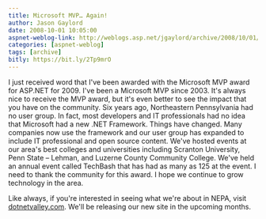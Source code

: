 ```yaml
---
title: Microsoft MVP… Again!
author: Jason Gaylord
date: 2008-10-01 10:05:00
aspnet-weblog-link: http://weblogs.asp.net/jgaylord/archive/2008/10/01/microsoft-mvp-again.aspx
categories: [aspnet-weblog]
tags: [archive]
bitly: https://bit.ly/2Tp9mrO
---
```


I just received word that I've been awarded with the Microsoft MVP award for ASP.NET for 2009. I've been a Microsoft MVP since 2003. It's always nice to receive the MVP award, but it's even better to see the impact that you have on the community. Six years ago, Northeastern Pennsylvania had no user group. In fact, most developers and IT professionals had no idea that Microsoft had a new .NET Framework. Things have changed. Many companies now use the framework and our user group has expanded to include IT professional and open source content. We've hosted events at our area's best colleges and universities including Scranton University, Penn State – Lehman, and Luzerne County Community College. We've held an annual event called TechBash that has had as many as 125 at the event. I need to thank the community for this award. I hope we continue to grow technology in the area.

Like always, if you're interested in seeing what we're about in NEPA, visit [dotnetvalley.com](http://dotnetvalley.com/). We'll be releasing our new site in the upcoming months.